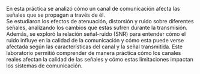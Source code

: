 En esta práctica se analizó cómo un canal de comunicación afecta las señales que se propagan a través de él.  
Se estudiaron los efectos de atenuación, distorsión y ruido sobre diferentes señales, analizando los cambios que estas sufren durante la transmisión.
Además, se exploró la relación señal-ruido (SNR) para entender cómo el ruido influye en la calidad de la comunicación y cómo esta puede verse afectada según las características del canal y la señal transmitida.
Este laboratorio permitió comprender de manera práctica cómo los canales reales afectan la calidad de las señales y cómo estas limitaciones impactan los sistemas de comunicación.
